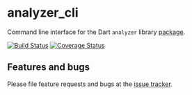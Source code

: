 # analyzer_cli

Command line interface for the Dart `analyzer` library [package](https://pub.dartlang.org/packages/analyzer).

[![Build Status](https://travis-ci.org/dart-lang/analyzer_cli.svg)](https://travis-ci.org/dart-lang/analyzer_cli)
[![Coverage Status](https://coveralls.io/repos/dart-lang/analyzer_cli/badge.svg)](https://coveralls.io/r/dart-lang/analyzer_cli)

## Features and bugs

Please file feature requests and bugs at the [issue tracker][tracker].

[tracker]: https://github.com/dart-lang/analyzer_cli/issues

